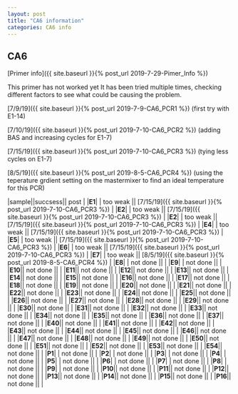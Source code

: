 ```yaml
---
layout: post
title: "CA6 information"
categories: CA6 info
---
```


## CA6

[Primer info]({{ site.baseurl }}{% post_url 2019-7-29-Pimer_Info %})


This primer has not worked yet
It has been tried multiple times, checking different factors to see what could be causing the problem.

[7/9/19]({{ site.baseurl }}{% post_url 2019-7-9-CA6_PCR1 %}) (first try with E1-14)

[7/10/19]({{ site.baseurl }}{% post_url 2019-7-10-CA6_PCR2 %}) (adding BAS and increasing cycles for E1-7)

[7/15/19]({{ site.baseurl }}{% post_url 2019-7-10-CA6_PCR3 %}) (tying less cycles on E1-7)

[8/5/19]({{ site.baseurl }}{% post_url 2019-8-5-CA6_PCR4 %}) (using the teperature grdient setting on the mastermixer to find an ideal temperature for this PCR)

|sample||succsess|| post |
|**E1**| | too weak || [7/15/19]({{ site.baseurl }}{% post_url 2019-7-10-CA6_PCR3 %}) |
|**E2**| | too weak || [7/15/19]({{ site.baseurl }}{% post_url 2019-7-10-CA6_PCR3 %}) |
|**E2**| | too weak || [7/15/19]({{ site.baseurl }}{% post_url 2019-7-10-CA6_PCR3 %}) |
|**E4**| | too weak || [7/15/19]({{ site.baseurl }}{% post_url 2019-7-10-CA6_PCR3 %}) |
|**E5**| | too weak || [7/15/19]({{ site.baseurl }}{% post_url 2019-7-10-CA6_PCR3 %}) |
|**E6**| | too weak || [7/15/19]({{ site.baseurl }}{% post_url 2019-7-10-CA6_PCR3 %}) |
|**E7**| | too weak || [8/5/19]({{ site.baseurl }}{% post_url 2019-8-5-CA6_PCR4 %}) |
|**E8**| | not done ||  |
|**E9**| | not done ||  |
|**E10**|| not done ||  |
|**E11**|| not done ||  |
|**E12**|| not done ||  |
|**E13**|| not done ||  |
|**E14**|| not done ||  |
|**E15**|| not done ||  |
|**E16**|| not done ||  |
|**E17**|| not done ||  |
|**E18**|| not done ||  |
|**E19**|| not done ||  |
|**E20**|| not done ||  |
|**E21**|| not done ||  |
|**E22**|| not done ||  |
|**E23**|| not done ||  |
|**E24**|| not done ||  |
|**E25**|| not done ||  |
|**E26**|| not done ||  |
|**E27**|| not done ||  |
|**E28**|| not done ||  |
|**E29**|| not done ||  |
|**E30**|| not done ||  |
|**E31**|| not done ||  |
|**E32**|| not done ||  |
|**E33**|| not done ||  |
|**E34**|| not done ||  |
|**E35**|| not done ||  |
|**E36**|| not done ||  |
|**E37**|| not done ||  |
|**E40**|| not done ||  |
|**E41**|| not done ||  |
|**E42**|| not done ||  |
|**E43**|| not done ||  |
|**E44**|| not done ||  |
|**E45**|| not done ||  |
|**E46**|| not done ||  |
|**E47**|| not done ||  |
|**E48**|| not done ||  |
|**E49**|| not done ||  |
|**E50**|| not done ||  |
|**E51**|| not done ||  |
|**E52**|| not done ||  |
|**E53**|| not done ||  |
|**E54**|| not done ||  |
|**P1**| | not done ||  |
|**P2**| | not done ||  |
|**P3**| | not done ||  |
|**P4**| | not done ||  |
|**P5**| | not done ||  |
|**P6**| | not done ||  |
|**P7**| | not done ||  |
|**P8**| | not done ||  |
|**P9**| | not done ||  |
|**P10**|| not done ||  |
|**P11**|| not done ||  |
|**P12**|| not done ||  |
|**P13**|| not done ||  |
|**P14**|| not done ||  |
|**P15**|| not done ||  |
|**P16**|| not done ||  |
